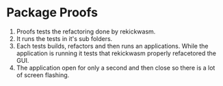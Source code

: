 # Package Proofs

1. Proofs tests the refactoring done by rekickwasm. 
1. It runs the tests in it's sub folders.
1. Each tests builds, refactors and then runs an applications. While the application is running it tests that rekickwasm properly refacetored the GUI.
1. The application open for only a second and then close so there is a lot of screen flashing.
